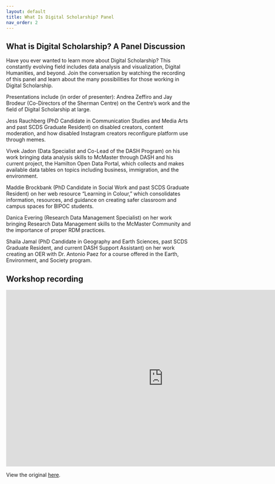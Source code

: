 ```yaml
---
layout: default
title: What Is Digital Scholarship? Panel
nav_order: 2
---
```


## What is Digital Scholarship? A Panel Discussion



Have you ever wanted to learn more about Digital Scholarship? This constantly evolving field includes data analysis and visualization, Digital Humanities, and beyond. Join the conversation by watching the recording of this panel and learn about the many possibilities for those working in Digital Scholarship.

Presentations include (in order of presenter):
Andrea Zeffiro and Jay Brodeur (Co-Directors of the Sherman Centre) on the Centre’s work and the field of Digital Scholarship at large.

Jess Rauchberg (PhD Candidate in Communication Studies and Media Arts and past SCDS Graduate Resident) on disabled creators, content moderation, and how disabled Instagram creators reconfigure platform use through memes.

Vivek Jadon (Data Specialist and Co-Lead of the DASH Program) on his work bringing data analysis skills to McMaster through DASH and his current project, the Hamilton Open Data Portal, which collects and makes available data tables on topics including business, immigration, and the environment.

Maddie Brockbank (PhD Candidate in Social Work and past SCDS Graduate Resident) on her web resource “Learning in Colour,” which consolidates information, resources, and guidance on creating safer classroom and campus spaces for BIPOC students.

Danica Evering (Research Data Management Specialist) on her work bringing Research Data Management skills to the McMaster Community and the importance of proper RDM practices.

Shaila Jamal (PhD Candidate in Geography and Earth Sciences, past SCDS Graduate Resident, and current DASH Support Assistant) on her work creating an OER with Dr. Antonio Paez for a course offered in the Earth, Environment, and Society program. 

## Workshop recording

<iframe height="480" width="853" allowfullscreen frameborder=0 src="https://echo360.ca/media/3cd3291e-db99-49c7-ab78-6265c1677798/public"></iframe>

View the original [here](https://echo360.ca/media/3cd3291e-db99-49c7-ab78-6265c1677798/public). 
